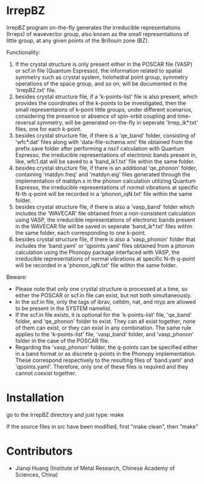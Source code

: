 # IrrepBZ
IrrepBZ program on-the-fly generates the irreducible representations (Irreps) of wavevector group, also known as the small representations of little group, at any given points of the Brillouin zone (BZ).

Functionality: 
1. If the crystal structure is only present either in the POSCAR file (VASP) or scf.in file (Quantum Espresso), the information related to spatial symmetry such as crystal system, holohedral point group, symmetry operations of the space group, and so on, will be documented in the 'IrrepBZ.txt' file.
2. besides crystal structure file, if a 'k-points-list' file is also present, which provides the coordinates of the k-points to be investigated, then the small representaions of k-point little groups, under different scenarios, considering the presence or absence of spin-orbit coupling and time-reversal symmetry, will be generated on-the-fly in seperate 'Irrep_ik*.txt' files, one for each k-point.
3. besides crystal structure file, if there is a 'qe_band' folder, consisting of 'wfc*.dat' files along with 'data-file-schema.xml' file obtained from the prefix.save folder after performing a nscf calculation with Quantum Espresso, the irreducible representations of electronic bands present in, like, wfc1.dat will be saved to a 'band_ik1.txt' file within the same folder.
4. besides crystal structure file, if there is an additional 'qe_phonon' folder, containing 'matdyn.freq' and 'matdyn.eig' files generated through the implementation of matdyn.x in the phonon calculation utilizing Quantum Espresso, the irreducible representations of normal vibrations at specific N-th q-point will be recorded in a 'phonon_iqN.txt' file within the same folder.
5. besides crystal structure file, if there is also a 'vasp_band' folder which includes the 'WAVECAR' file obtained from a non-consistent calculation using VASP, the irreducible representations of electronic bands present in the WAVECAR file will be saved in seperate 'band_ik*.txt' files within the same folder, each corresponding to one k-point.
6. besides crystal structure file, if there is also a 'vasp_phonon' folder that includes the 'band.yaml' or 'qpoints.yaml' files obtained from a phonon calculation using the Phonopy package interfaced with VASP, the irreducible representations of normal vibrations at specific N-th q-point will be recorded in a 'phonon_iqN.txt' file within the same folder.

Beware:
* Please note that only one crystal structure is processed at a time, so either the POSCAR or scf.in file can exist, but not both simultaneously.
* In the scf.in file, only the tags of ibrav, celldm, nat, and ntyp are allowed to be present in the SYSTEM namelist.
* If the scf.in file exists, it is optional for the 'k-points-list' file, 'qe_band' folder, and 'qe_phonon' folder to exist. They can all exist together, none of them can exist, or they can exist in any combination. The same rule applies to the 'k-points-list' file, 'vasp_band' folder, and 'vasp_phonon' folder in the case of the POSCAR file.
* Regarding the 'vasp_phonon' folder, the q-points can be specified either in a band format or as discrete q-points in the Phonopy implementation. These correspond respectively to the resulting files of 'band.yaml' and 'qpoints.yaml'. Therefore, only one of these files is required and they cannot coexist together.

# Installation
go to the IrrepBZ directory and just type:
make

If the source files in src have been modified, first "make clean", then "make"

# Contributors
- Jianqi Huang (Institute of Metal Research, Chinese Academy of Sciences, China)
